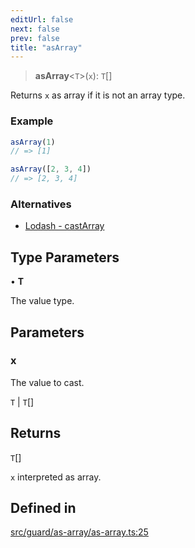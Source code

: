 ```yaml
---
editUrl: false
next: false
prev: false
title: "asArray"
---
```


> **asArray**\<`T`\>(`x`): `T`[]

Returns `x` as array if it is not an array type.

### Example
```ts
asArray(1)
// => [1]

asArray([2, 3, 4])
// => [2, 3, 4]
```

### Alternatives
- [Lodash - castArray](https://lodash.com/docs/#castArray)

## Type Parameters

• **T**

The value type.

## Parameters

### x

The value to cast.

`T` | `T`[]

## Returns

`T`[]

`x` interpreted as array.

## Defined in

[src/guard/as-array/as-array.ts:25](https://github.com/skyleague/axioms/blob/75fb1c5c977f1940e84e5cdcef2be336d1fd81da/src/guard/as-array/as-array.ts#L25)
